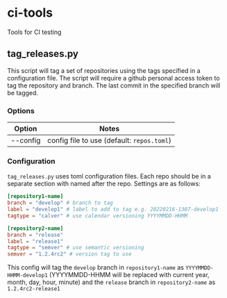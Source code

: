 # ci-tools
Tools for CI testing

## tag_releases.py

This script will tag a set of repositories using the tags specified in a configuration
file. The script will require a github personal access token to tag the repository and 
branch. The last commit in the specified branch will be tagged.  

### Options

| Option | Notes |
| ------ | ----- |
| --config | config file to use (default: `repos.toml`) |

### Configuration 

`tag_releases.py` uses toml configuration files.  Each repo should be in a separate
section with named after the repo.  Settings are as follows:

```toml
[repository1-name]
branch = "develop" # branch to tag
label = "develop1" # label to add to tag e.g. 20220216-1307-develop1
tagtype = "calver" # use calendar versioning YYYYMMDD-HHMM

[repository2-name]
branch = "release"
label = "release1"
tagtype = "semver" # use semantic versioning
semver = "1.2.4rc2" # version tag to use
```

This config will tag the `develop` branch in `repository1-name` as 
`YYYYMMDD-HHMM-develop1` (YYYYMMDD-HHMM will be replaced with current year, month, day, 
hour, minute) and  the `release` branch in `repository2-name` as `1.2.4rc2-release1`